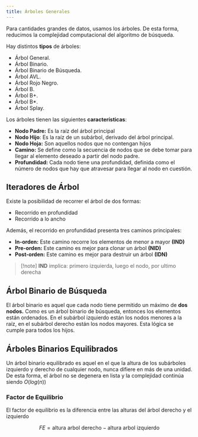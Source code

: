 ```yaml
---
title: Árboles Generales
---
```


Para cantidades grandes de datos, usamos los árboles. De esta forma, reducimos la complejidad computacional del algoritmo de búsqueda.

Hay distintos **tipos** de árboles:

- Árbol General.
- Árbol Binario.
- Árbol Binario de Búsqueda.
- Árbol AVL.
- Árbol Rojo Negro.
- Árbol B.
- Árbol B+.
- Árbol B*.
- Árbol Splay.

Los árboles tienen las siguientes **características**:

- **Nodo Padre:** Es la raíz del árbol principal
- **Nodo Hijo**: Es la raíz de un subárbol, derivado del árbol principal.
- **Nodo Hoja:** Son aquellos nodos que no contengan hijos
- **Camino:** Se define como la secuencia de nodos que se debe tomar para llegar al elemento deseado a partir del nodo padre.
- **Profundidad:** Cada nodo tiene una profundidad, definida como el número de nodos que hay que atravesar para llegar al nodo en cuestión.

## Iteradores de Árbol

Existe la posibilidad de recorrer el árbol de dos formas:

- Recorrido en profundidad
- Recorrido a lo ancho

Además, el recorrido en profundidad presenta tres caminos principales:

- **In-orden:** Este camino recorre los elementos de menor a mayor **(IND)**
- **Pre-orden:** Este camino es mejor para clonar un árbol **(NID)**
- **Post-orden:** Este camino es mejor para destruir un árbol **(IDN)**

> [!note] **IND** implica: primero izquierda, luego el nodo, por ultimo derecha

## Árbol Binario de Búsqueda

El árbol binario es aquel que cada nodo tiene permitido un máximo de **dos nodos.** Como es un árbol binario de búsqueda, entonces los elementos están ordenados. En el subárbol izquierdo están los nodos menores a la raíz, en el subárbol derecho están los nodos mayores. Esta lógica se cumple para todos los hijos.

## Árboles Binarios Equilibrados

Un árbol binario equilibrado es aquel en el que la altura de los subárboles izquierdo y derecho de cualquier nodo, nunca difiere en más de una unidad. De esta forma, el árbol no se degenera en lista y la complejidad continúa siendo $O(log(n))$

### Factor de Equilibrio

El factor de equilibrio es la diferencia entre las alturas del árbol derecho y el izquierdo

$$
FE = \text{altura arbol derecho} -\text{altura arbol izquierdo}
$$
